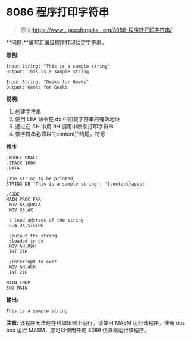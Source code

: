 # 8086 程序打印字符串

> 原文:[https://www . geesforgeks . org/8086-程序转打印字符串/](https://www.geeksforgeeks.org/8086-program-to-print-a-string/)

**问题:**编写汇编级程序打印给定字符串。

**示例:**

```
Input String: "This is a sample string" 
Output: This is a sample string

Input String: "Geeks for Geeks" 
Output: Geeks for Geeks 
```

**说明:**

1.  创建字符串
2.  使用 LEA 命令在 dx 中加载字符串的有效地址
3.  通过在 AH 中用 9H 调用中断来打印字符串
4.  该字符串必须以“{content}”结尾。符号

**程序**

```
.MODEL SMALL 
.STACK 100H 
.DATA 

;The string to be printed 
STRING DB 'This is a sample string', '{content}apos;

.CODE 
MAIN PROC FAR 
 MOV AX,@DATA 
 MOV DS,AX 

 ; load address of the string 
 LEA DX,STRING 

 ;output the string
 ;loaded in dx 
 MOV AH,09H
 INT 21H 

 ;interrupt to exit
 MOV AH,4CH
 INT 21H 

MAIN ENDP 
END MAIN 
```

**输出:**

```
This is a sample string 
```

**注意:**
该程序无法在在线编辑器上运行，请使用 MASM 运行该程序，使用 dos box 运行 MASM，您可以使用任何 8086 仿真器运行该程序。